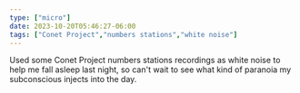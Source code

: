 ```yaml
---
type: ["micro"]
date: 2023-10-20T05:46:27-06:00
tags: ["Conet Project","numbers stations","white noise"]
---
```

Used some Conet Project numbers stations recordings as white noise to help me fall asleep last night, so can't wait to see what kind of paranoia my subconscious injects into the day.
